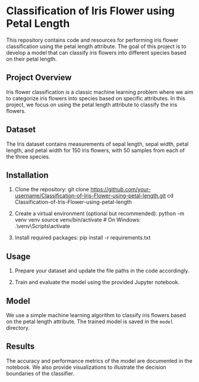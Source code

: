 # Classification of Iris Flower using Petal Length

This repository contains code and resources for performing iris flower classification using the petal length attribute. The goal of this project is to develop a model that can classify iris flowers into different species based on their petal length.

## Project Overview

Iris flower classification is a classic machine learning problem where we aim to categorize iris flowers into species based on specific attributes. In this project, we focus on using the petal length attribute to classify the iris flowers.

## Dataset

The Iris dataset contains measurements of sepal length, sepal width, petal length, and petal width for 150 iris flowers, with 50 samples from each of the three species.

## Installation

1. Clone the repository:
git clone https://github.com/your-username/Classification-of-Iris-Flower-using-petal-length.git
cd Classification-of-Iris-Flower-using-petal-length


2. Create a virtual environment (optional but recommended):
python -m venv venv
source venv/bin/activate # On Windows: .\venv\Scripts\activate


3. Install required packages:
pip install -r requirements.txt


## Usage

1. Prepare your dataset and update the file paths in the code accordingly.

2. Train and evaluate the model using the provided Jupyter notebook.

## Model

We use a simple machine learning algorithm to classify iris flowers based on the petal length attribute. The trained model is saved in the `model` directory.

## Results

The accuracy and performance metrics of the model are documented in the notebook. We also provide visualizations to illustrate the decision boundaries of the classifier.

